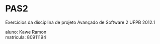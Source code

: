 PAS2
====

Exercícios da disciplina de projeto Avançado de Software 2 UFPB 2012.1

aluno: Kawe Ramon</br>
matricula: 80911194
